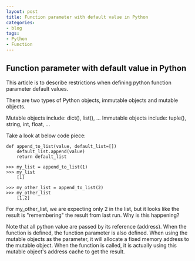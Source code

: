 ```yaml
---
layout: post
title: Function parameter with default value in Python
categories:
- blog
tags:
- Python
- Function
---
```


## Function parameter with default value in Python

This article is to describe restrictions when defining python function parameter default values. 

There are two types of Python objects, immutable objects and mutable objects.

Mutable objects include: dict(), list(), ...
Immutable objects include: tuple(), string, int, float, ...

Take a look at below code piece:

```
def append_to_list(value, default_list=[])
	default_list.append(value)
	return default_list

>>> my_list = append_to_list(1)
>>> my_list
    [1] 

>>> my_other_list = append_to_list(2)
>>> my_other_list
    [1,2]
```

For my_other_list, we are expecting only 2 in the list, but it looks like the result is "remembering" the result from last run. Why is this happening? 

Note that all python value are passed by its reference (address). When the function is defined, the function parameter is also defined. When using the mutable objects as the parameter, it will allocate a fixed memory address to the mutable object. When the function is called, it is actually using this mutable object's address cache to get the result. 



